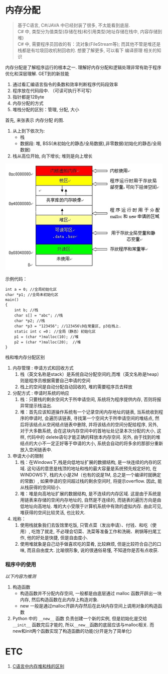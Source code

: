 # 内存分配

> 基于C语言, C#/JAVA 中已经封装了很多, 不太能看到底层.   
> C# 中, 类型分为值类型(存储在栈)和引用类型(地址存储在栈中, 内容存储到堆)  
> C# 中, 需要程序员回收的有：流对象(FileStream等); 而其他不管是堆还是栈都是有垃圾回收机制回收的. 
> 想要了解更多,  可以看下 编译原理 相关的知识


内存分配是了解程序运行的根本之一. 理解好内存分配和逻辑处理非常有助于程序优化和深层理解. 
GET到的新技能
1. 通过看汇编语言指令的条数和效率判断程序代码段效率
2. 程序放在代码段中. （可读可执行不可写）
3. 指针都是12Byte
4. 内存分配的方式 
5. 堆栈分配的区别：管理, 分配, 大小


首先, 来张表示 内存分配 的图. 
1. 从上到下依次为: 
    - 栈
    - 数据段: 堆, BSS(未初始化的静态/全局数据),非零数据(初始化的静态/全局数据)
2. 栈从高位开始, 向下增长; 堆则是向上增长

![内存分配](attach/memory_allocation.jpg)

示例代码：
````
int a = 0; //全局初始化区 
char *p1; //全局未初始化区 
main() 
{ 
    int b; //栈 
    char s[] = "abc"; //栈 
    char *p2; //栈 
    char *p3 = "123456"; //123456\0在常量区, p3在栈上.  
    static int c =0； //全局（静态）初始化区 
    p1 = (char *)malloc(10); //堆 
    p2 = (char *)malloc(20);  //堆 
}
````

栈和堆内存分配区别
1. 内存管理 : 申请方式和回收方式
    1. 栈（英文名称是stack）是系统自动分配空间的,而堆（英文名称是heap）则是程序员根据需要自己申请的空间
    2. 栈上的空间是自动分配自动回收的, 堆的需要程序员去释放
2. 分配方式 : 申请时系统的响应
	1. 栈：只要栈的剩余空间大于所申请空间, 系统将为程序提供内存, 否则将报异常提示栈溢出. 
	2. 堆：首先应该知道操作系统有一个记录空闲内存地址的链表, 当系统收到程序的申请时, 会遍历该链表, 寻找第一个空间大于所申请空间的堆结点, 然后将该结点从空闲结点链表中删除, 并将该结点的空间分配给程序, 另外, 对于大多数系统, 会在这块内存空间中的首地址处记录本次分配的大小, 这样, 代码中的 delete语句才能正确的释放本内存空间. 另外, 由于找到的堆结点的大小不一定正好等于申请的大小, 系统会自动的将多余的那部分重新放入空闲链表中.  
3. 申请大小的限制
	1. 栈：在Windows下,栈是向低地址扩展的数据结构, 是一块连续的内存的区域. 这句话的意思是栈顶的地址和栈的最大容量是系统预先规定好的, 在 WINDOWS下, 栈的大小是2M（也有的说是1M, 总之是一个编译时就确定的常数）, 如果申请的空间超过栈的剩余空间时, 将提示overflow. 因此, 能从栈获得的空间较小.  
	2. 堆：堆是向高地址扩展的数据结构, 是不连续的内存区域. 这是由于系统是用链表来存储的空闲内存地址的, 自然是不连续的, 而链表的遍历方向是由低地址向高地址. 堆的大小受限于计算机系统中有效的虚拟内存. 由此可见, 堆获得的空间比较灵活, 也比较大. 
4. 戏称：
	1. 使用栈就象我们去饭馆里吃饭, 只管点菜（发出申请）、付钱、和吃（使用）, 吃饱了就走, 不必理会切菜、洗菜等准备工作和洗碗、刷锅等扫尾工作, 他的好处是快捷, 但是自由度小.  
	2. 使用堆就象是自己动手做喜欢吃的菜肴, 比较麻烦, 但是比较符合自己的口味, 而且自由度大. 比喻很形象, 说的很通俗易懂, 不知道你是否有点收获. 

### 程序中的使用
_以下内容为推测_
1. 构造函数
    - 构造函数并不分配内存空间, 一般都是由底层通过 malloc 函数开辟出一块内存, 然后构造函数在此内存上构造对象. 
    - new 一般是通过malloc开辟内存然后在此块内存空间上调用对象的构造函数
1. Python 中的 `__new__` 函数 负责创建一个新的实例, 但是初始化是交给 `__init__` 函数完后才能的, 所以`__new__`函数的底层应该与malloc相关. 而 new和init两个函数实现了构造函数的功能(分开是为了简单化)

# ETC
1. [C语言中内存堆和栈的区别](http://www.cnblogs.com/myblesh/archive/2012/03/14/2396409.html)